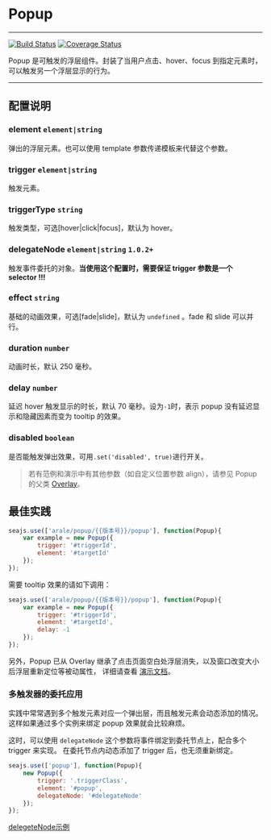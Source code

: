 # Popup

---

[![Build Status](https://travis-ci.org/aralejs/popup.png)](https://travis-ci.org/aralejs/popup)
[![Coverage Status](https://coveralls.io/repos/aralejs/popup/badge.png?branch=master)](https://coveralls.io/r/aralejs/popup)

Popup 是可触发的浮层组件。封装了当用户点击、hover、focus 到指定元素时，可以触发另一个浮层显示的行为。

---

## 配置说明

### element `element|string`

弹出的浮层元素。也可以使用 template 参数传递模板来代替这个参数。

### trigger `element|string`

触发元素。

### triggerType `string`

触发类型，可选[hover|click|focus]，默认为 hover。

### delegateNode `element|string` `1.0.2+`

触发事件委托的对象。**当使用这个配置时，需要保证 trigger 参数是一个 selector !!!**

### effect `string`

基础的动画效果，可选[fade|slide]，默认为 `undefined` 。fade 和 slide 可以并行。

### duration `number`

动画时长，默认 250 毫秒。

### delay `number`

延迟 hover 触发显示的时长，默认 70 毫秒。设为`-1`时，表示 popup 没有延迟显示和隐藏因素而变为 tooltip 的效果。

### disabled `boolean`

是否能触发弹出效果，可用`.set('disabled', true)`进行开关。


> 若有范例和演示中有其他参数（如自定义位置参数 align），请参见 Popup 的父类 [Overlay](http://aralejs.org/overlay/)。


## 最佳实践

```js
seajs.use(['arale/popup/{{版本号}}/popup'], function(Popup){
    var example = new Popup({
        trigger: '#triggerId',
        element: '#targetId'
    });
});
```

需要 tooltip 效果的请如下调用：

```js
seajs.use(['arale/popup/{{版本号}}/popup'], function(Popup){
    var example = new Popup({
        trigger: '#triggerId',
        element: '#targetId',
        delay: -1
    });
});
```

另外，Popup 已从 Overlay 继承了点击页面空白处浮层消失，以及窗口改变大小后浮层重新定位等被动属性，
详细请查看 [演示文档](http://aralejs.org/popup/examples/)。


### 多触发器的委托应用

实践中常常遇到多个触发元素对应一个弹出层，而且触发元素会动态添加的情况。
这样如果通过多个实例来绑定 popup 效果就会比较麻烦。

这时，可以使用 `delegateNode` 这个参数将事件绑定到委托节点上，配合多个 trigger 来实现。
在委托节点内动态添加了 trigger 后，也无须重新绑定。

```js
seajs.use(['popup'], function(Popup){
    new Popup({
        trigger: '.triggerClass',
        element: '#popup',
        delegateNode: '#delegateNode'
    });
});
```
[delegeteNode示例](examples/triggers.html#范例2-委托事件)
